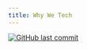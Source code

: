 ```yaml
---
title: Why We Tech
---
```

[![GitHub last commit](https://img.shields.io/github/last-commit/google/skia.svg?style=plastic)](https://github.com/InTEGr8or/whywetech)
